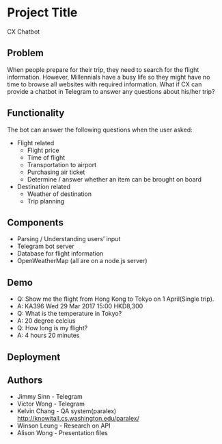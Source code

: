 # Project Title

CX Chatbot

## Problem

When people prepare for their trip, they need to search for the flight information. However, Millennials have a busy life so they might have no time to browse all websites with required information. What if CX can provide a chatbot in Telegram to answer any questions about his/her trip?

## Functionality

The bot can answer the following questions when the user asked:
* Flight related
  * Flight price
  * Time of flight
  * Transportation to airport
  * Purchasing air ticket
  * Determine / answer whether an item can be brought on board
* Destination related
  * Weather of destination
  * Trip planning

## Components
* Parsing / Understanding users’ input
* Telegram bot server
* Database for flight information
* OpenWeatherMap
(all are on a node.js server)

## Demo
* Q:	Show me the flight from Hong Kong to Tokyo on 1 April(Single trip).
* A:	KA396 Wed 29 Mar 2017 15:00 HKD8,300
* Q:	What is the temperature in Tokyo?
* A:	20 degree celcius
* Q:	How long is my flight?
* A:	4 hours 20 minutes

## Deployment

## Authors
* Jimmy Sinn - Telegram
* Victor Wong - Telegram
* Kelvin Chang - QA system(paralex) http://knowitall.cs.washington.edu/paralex/
* Winson Leung - Research on API
* Alison Wong - Presentation files
